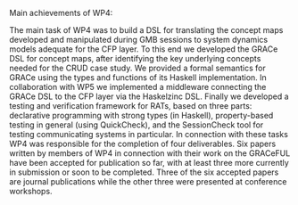 Main achievements of WP4:

The main task of WP4 was to build a DSL for translating the concept maps developed and manipulated during GMB sessions to system dynamics models adequate for the CFP layer. To this end we developed the GRACe DSL for concept maps, after identifying the key underlying concepts needed for the CRUD case study. We provided a formal semantics for GRACe using the types and functions of its Haskell implementation. In collaboration with WP5 we implemented a middleware connecting the GRACe DSL to the CFP layer via the Haskelzinc DSL. Finally we developed a testing and verification framework for RATs, based on three parts: declarative programming with strong types (in Haskell), property-based testing in general (using QuickCheck), and the SessionCheck tool for testing communicating systems in particular. In connection with these tasks WP4 was responsible for the completion of four deliverables. Six papers written by members of WP4 in connection with their work on the GRACeFUL have been accepted for publication so far, with at least three more currently in submission or soon to be completed. Three of the six accepted papers are journal publications while the other three were presented at conference workshops.
